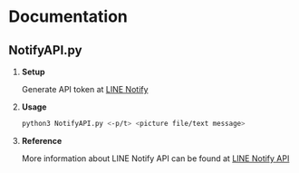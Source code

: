 # Documentation

## NotifyAPI.py

1. **Setup**
    
    Generate API token at [LINE Notify](https://notify-bot.line.me/my/)

2. **Usage**
   
    ```bash
    python3 NotifyAPI.py <-p/t> <picture file/text message>
    ```

3. **Reference**

    More information about LINE Notify API can be found at [LINE Notify API](https://notify-bot.line.me/doc/en/)


